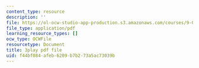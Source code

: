 ```yaml
---
content_type: resource
description: ''
file: https://ol-ocw-studio-app-production.s3.amazonaws.com/courses/9-00-introduction-to-psychology-fall-2004/f44bf084afeb6209b7b273a5ac73039b_10489.pdf
file_type: application/pdf
learning_resource_types: []
ocw_type: OCWFile
resourcetype: Document
title: 3play pdf file
uid: f44bf084-afeb-6209-b7b2-73a5ac73039b
---
```

